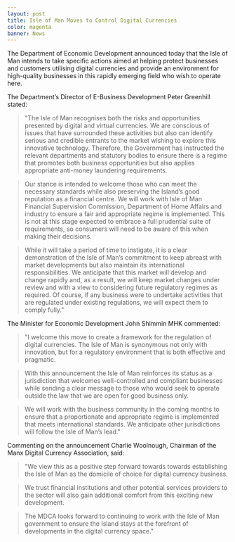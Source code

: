 ```yaml
---
layout: post
title: Isle of Man Moves to Control Digital Currencies
color: magenta
banner: News
---
```


The Department of Economic Development announced today that the Isle of Man intends to take specific actions aimed at helping protect businesses and customers utilising digital currencies and provide an environment for high-quality businesses in this rapidly emerging field who wish to operate here.

The Department’s Director of E-Business Development Peter Greenhill stated:

> "The Isle of Man recognises both the risks and opportunities presented by digital and virtual currencies. We are conscious of issues that have surrounded these activities but also can identify serious and credible entrants to the market wishing to explore this innovative technology. Therefore, the Government has instructed the relevant departments and statutory bodies to ensure there is a regime that promotes both business opportunities but also applies appropriate anti-money laundering requirements.

> Our stance is intended to welcome those who can meet the necessary standards while also preserving the Island’s good reputation as a financial centre. We will work with Isle of Man Financial Supervision Commission, Department of Home Affairs and industry to ensure a fair and appropriate regime is implemented. This is not at this stage expected to embrace a full prudential suite of requirements, so consumers will need to be aware of this when making their decisions.

> While it will take a period of time to instigate, it is a clear demonstration of the Isle of Man’s commitment to keep abreast with market developments but also maintain its international responsibilities. We anticipate that this market will develop and change rapidly and, as a result, we will keep market changes under review and with a view to considering future regulatory regimes as required. Of course, if any business were to undertake activities that are regulated under existing regulations, we will expect them to comply fully."
 

The Minister for Economic Development John Shimmin MHK commented:

> "I welcome this move to create a framework for the regulation of digital currencies. The Isle of Man is synonymous not only with innovation, but for a regulatory environment that is both effective and pragmatic.

> With this announcement the Isle of Man reinforces its status as a jurisdiction that welcomes well-controlled and compliant businesses while sending a clear message to those who would seek to operate outside the law that we are open for good business only.

> We will work with the business community in the coming months to ensure that a proportionate and appropriate regime is implemented that meets international standards. We anticipate other jurisdictions will follow the Isle of Man’s lead."
 
 
Commenting on the announcement Charlie Woolnough, Chairman of the Manx Digital Currency Association, said:
 
> "We view this as a positive step forward  towards towards establishing the Isle of Man as the domicile of choice for digital currency business.

> We trust financial institutions and other potential services providers to the sector will also gain additional comfort from this exciting new development.

> The MDCA looks forward to continuing to work with the Isle of Man government to ensure the Island stays at the forefront of developments in the digital currency space."
 